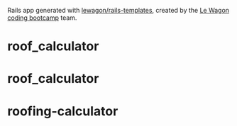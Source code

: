 Rails app generated with [lewagon/rails-templates](https://github.com/lewagon/rails-templates), created by the [Le Wagon coding bootcamp](https://www.lewagon.com) team.
# roof_calculator
# roof_calculator
# roofing-calculator
